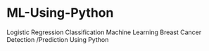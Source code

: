 # ML-Using-Python
Logistic Regression Classification Machine Learning Breast Cancer Detection /Prediction Using Python 
